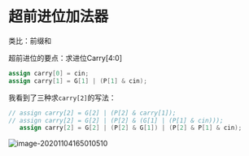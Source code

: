 # 超前进位加法器

类比：前缀和

超前进位的要点：求进位Carry[4:0]

```verilog
assign carry[0] = cin;
assign carry[1] = G[1] | (P[1] & cin);
```

我看到了三种求`carry[2]`的写法：

```verilog
// assign carry[2] = G[2] | (P[2] & carry[1]);
// assign carry[2] = G[2] | (P[2] & (G[1] | (P[1] & cin)));
   assign carry[2] = G[2] | (P[2] & G[1]) | (P[2] & P[1] & cin);
```

![image-20201104165010510](C:\Users\JimmyTan\AppData\Roaming\Typora\typora-user-images\image-20201104165010510.png)
